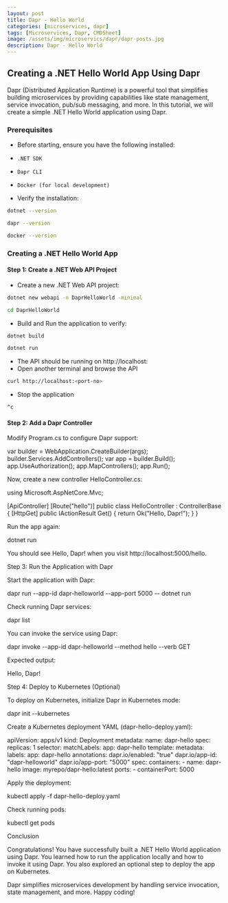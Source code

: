 ```yaml
---
layout: post
title: Dapr - Hello World
categories: [microservices, dapr]
tags: [Microservices, Dapr, CMDSheet]
image: /assets/img/microservics/dapr/dapr-posts.jpg
description: Dapr - Hello World
---
```


## Creating a .NET Hello World App Using Dapr

Dapr (Distributed Application Runtime) is a powerful tool that simplifies building microservices by providing capabilities like state management, service invocation, pub/sub messaging, and more. In this tutorial, we will create a simple .NET Hello World application using Dapr.

### Prerequisites

- Before starting, ensure you have the following installed:

- `.NET SDK`
- `Dapr CLI`
- `Docker (for local development)`

- Verify the installation:

```sh
dotnet --version
```

```sh
dapr --version
```

```sh
docker --version
```

### Creating a .NET Hello World App

#### Step 1: Create a .NET Web API Project

- Create a new .NET Web API project:

```sh
dotnet new webapi -n DaprHelloWorld -minimal
```

```sh
cd DaprHelloWorld
```

- Build and Run the application to verify:

```sh
dotnet build
```

```sh
dotnet run
```

- The API should be running on http://localhost:<port-no>
- Open another terminal and browse the API

```sh
curl http://localhost:<port-no>
```

- Stop the application

```sh
^c
```

#### Step 2: Add a Dapr Controller

Modify Program.cs to configure Dapr support:

var builder = WebApplication.CreateBuilder(args);
builder.Services.AddControllers();
var app = builder.Build();
app.UseAuthorization();
app.MapControllers();
app.Run();

Now, create a new controller HelloController.cs:

using Microsoft.AspNetCore.Mvc;

[ApiController]
[Route("hello")]
public class HelloController : ControllerBase
{
    [HttpGet]
    public IActionResult Get()
    {
        return Ok("Hello, Dapr!");
    }
}

Run the app again:

dotnet run

You should see Hello, Dapr! when you visit http://localhost:5000/hello.

Step 3: Run the Application with Dapr

Start the application with Dapr:

dapr run --app-id dapr-helloworld --app-port 5000 -- dotnet run

Check running Dapr services:

dapr list

You can invoke the service using Dapr:

dapr invoke --app-id dapr-helloworld --method hello --verb GET

Expected output:

Hello, Dapr!

Step 4: Deploy to Kubernetes (Optional)

To deploy on Kubernetes, initialize Dapr in Kubernetes mode:

dapr init --kubernetes

Create a Kubernetes deployment YAML (dapr-hello-deploy.yaml):

apiVersion: apps/v1
kind: Deployment
metadata:
  name: dapr-hello
spec:
  replicas: 1
  selector:
    matchLabels:
      app: dapr-hello
  template:
    metadata:
      labels:
        app: dapr-hello
      annotations:
        dapr.io/enabled: "true"
        dapr.io/app-id: "dapr-helloworld"
        dapr.io/app-port: "5000"
    spec:
      containers:
      - name: dapr-hello
        image: myrepo/dapr-hello:latest
        ports:
        - containerPort: 5000

Apply the deployment:

kubectl apply -f dapr-hello-deploy.yaml

Check running pods:

kubectl get pods

Conclusion

Congratulations! You have successfully built a .NET Hello World application using Dapr. You learned how to run the application locally and how to invoke it using Dapr. You also explored an optional step to deploy the app on Kubernetes.

Dapr simplifies microservices development by handling service invocation, state management, and more. Happy coding!